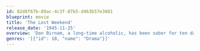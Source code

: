 ```yaml
---
id: 82d8f67b-89ac-4c3f-87b5-d463b57e3601
blueprint: movie
title: 'The Lost Weekend'
release_date: '1945-11-25'
overview: 'Don Birnam, a long-time alcoholic, has been sober for ten days and appears to be over the worst... but his craving has just become more insidious. Evading a country weekend planned by his brother and girlfriend, he begins a four-day bender that just might be his last - one way or another.'
genres: '[{"id": 18, "name": "Drama"}]'
---
```

